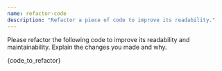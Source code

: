 ```yaml
---
name: refactor-code
description: "Refactor a piece of code to improve its readability."
---
```


Please refactor the following code to improve its readability and maintainability. Explain the changes you made and why.

{code_to_refactor}
